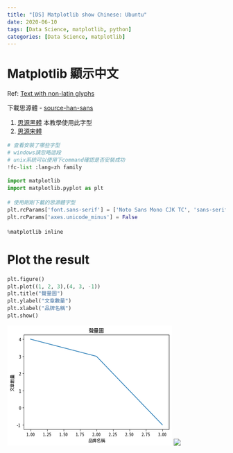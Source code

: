 ```yaml
---
title: "[DS] Matplotlib show Chinese: Ubuntu"
date: 2020-06-10
tags: [Data Science, matplotlib, python]
categories: [Data Science, matplotlib]
---
```


# Matplotlib 顯示中文

Ref: [Text with non-latin glyphs](https://matplotlib.org/3.1.0/tutorials/text/text_props.html#text-with-non-latin-glyphs)

下載思源體 - [source-han-sans](https://github.com/adobe-fonts/source-han-sans)

1. [思源黑體](https://noto-website-2.storage.googleapis.com/pkgs/NotoSansCJKtc-hinted.zip)
    本教學使用此字型
2. [思源宋體](https://noto-website-2.storage.googleapis.com/pkgs/NotoSerifCJKtc-hinted.zip)


```python
# 查看安裝了哪些字型
# windows請忽略這段
# unix系統可以使用下command確認是否安裝成功
!fc-list :lang=zh family
```

```python
import matplotlib 
import matplotlib.pyplot as plt

# 使用剛剛下載的思源體字型
plt.rcParams['font.sans-serif'] = ['Noto Sans Mono CJK TC', 'sans-serif'] 
plt.rcParams['axes.unicode_minus'] = False

%matplotlib inline
```

# Plot the result 

```python
plt.figure()
plt.plot((1, 2, 3),(4, 3, -1))
plt.title("聲量圖")
plt.ylabel("文章數量")
plt.xlabel("品牌名稱") 
plt.show()
```

![](images/matplotlib_chinese_ubuntu.png)
![](/images/data_science/matplotlib/matplotlib_chinese_ubuntu.png)

